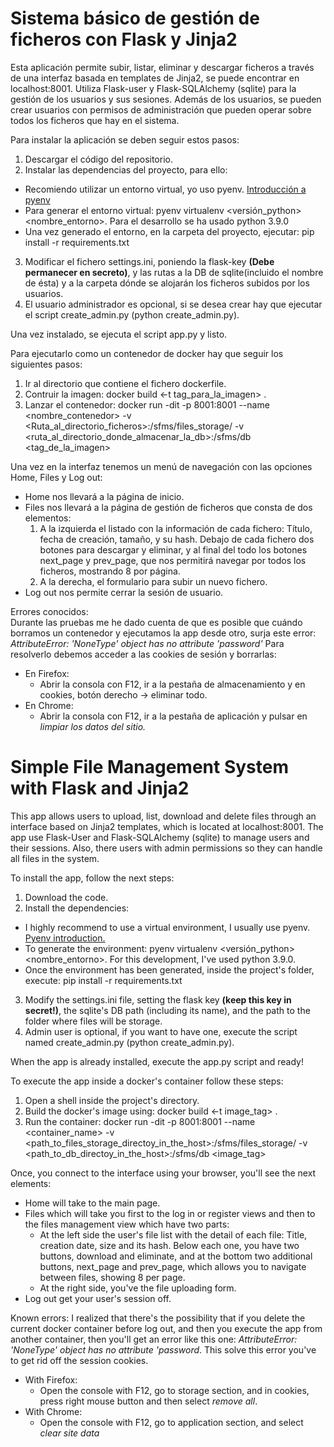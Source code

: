 # Sistema básico de gestión de ficheros con Flask y Jinja2

Esta aplicación permite subir, listar, eliminar y descargar ficheros a través de una interfaz basada en templates de Jinja2, se puede encontrar en localhost:8001.
Utiliza Flask-user y Flask-SQLAlchemy (sqlite) para la gestión de los usuarios y sus sesiones. Además de los usuarios, se pueden crear usuarios con permisos de administración que pueden operar sobre todos los ficheros que hay en el sistema.

Para instalar la aplicación se deben seguir estos pasos:
1. Descargar el código del repositorio.
2. Instalar las dependencias del proyecto, para ello:
  - Recomiendo utilizar un entorno virtual, yo uso pyenv. [Introducción a pyenv](https://realpython.com/intro-to-pyenv/)
  - Para generar el entorno virtual: pyenv virtualenv <versión_python> <nombre_entorno>. Para el desarrollo se ha usado python 3.9.0
  - Una vez generado el entorno, en la carpeta del proyecto, ejecutar: pip install -r requirements.txt
3. Modificar el fichero settings.ini, poniendo la flask-key **(Debe permanecer en secreto)**, y las rutas a la DB de sqlite(incluido el nombre de ésta) y a la carpeta dónde se alojarán los ficheros subidos por los usuarios.
4. El usuario administrador es opcional, si se desea crear hay que ejecutar el script create_admin.py (python create_admin.py).

Una vez instalado, se ejecuta el script app.py y listo.

Para ejecutarlo como un contenedor de docker hay que seguir los siguientes pasos:
1. Ir al directorio que contiene el fichero dockerfile.
2. Contruir la imagen: docker build <-t tag_para_la_imagen> . 
3. Lanzar el contenedor: docker run -dit -p 8001:8001 --name <nombre_contenedor> -v <Ruta_al_directorio_ficheros>:/sfms/files_storage/ -v <ruta_al_directorio_donde_almacenar_la_db>:/sfms/db  <tag_de_la_imagen>

Una vez en la interfaz tenemos un menú de navegación con las opciones Home, Files y Log out:
- Home nos llevará a la página de inicio.
- Files nos llevará a la página de gestión de ficheros que consta de dos elementos:
  1. A la izquierda el listado con la información de cada fichero: Título, fecha de creación, tamaño, y su hash. 
Debajo de cada fichero dos botones para descargar y eliminar, y al final del todo los botones next_page y prev_page, que nos permitirá navegar por todos los ficheros, mostrando 8 por página.
  2. A la derecha, el formulario para subir un nuevo fichero.
- Log out nos permite cerrar la sesión de usuario.

Errores conocidos: <br>
Durante las pruebas me he dado cuenta de que es posible que cuándo borramos un contenedor y ejecutamos la app desde otro, surja este error:         
*AttributeError: 'NoneType' object has no attribute 'password'*
Para resolverlo debemos acceder a las cookies de sesión y borrarlas:
- En Firefox: 
  - Abrir la consola con F12, ir a la pestaña de almacenamiento y en cookies, botón derecho -> eliminar todo.
- En Chrome:
  -  Abrir la consola con F12, ir a la pestaña de aplicación y pulsar en *limpiar los datos del sitio.*
 
# Simple File Management System with Flask and Jinja2

This app allows users to upload, list, download and delete files through an interface based on Jinja2 templates, which is located at localhost:8001.
The app use Flask-User and Flask-SQLAlchemy (sqlite) to manage users and their sessions. Also, there users with admin permissions so they can handle all files in the system.

To install the app, follow the next steps:
1. Download the code.
2. Install the dependencies:
  - I highly recommend to use a virtual environment, I usually use pyenv. [Pyenv introduction.](https://realpython.com/intro-to-pyenv/)
  - To generate the environment: pyenv virtualenv <versión_python> <nombre_entorno>. For this development, I've used python 3.9.0.
  - Once the environment has been generated, inside the project's folder, execute: pip install -r requirements.txt
3. Modify the settings.ini file, setting the flask key **(keep this key in secret!)**, the sqlite's DB path (including its name), and the path to the folder where files will be storage.
4. Admin user is optional, if you want to have one, execute the script named create_admin.py (python create_admin.py).

When the app is already installed, execute the app.py script and ready!

To execute the app inside a docker's container follow these steps:
1. Open a shell inside the project's directory.
2. Build the docker's image using: docker build <-t image_tag> .
3. Run the container: docker run -dit -p 8001:8001 --name <container_name> -v <path_to_files_storage_directoy_in_the_host>:/sfms/files_storage/ -v <path_to_db_directoy_in_the_host>:/sfms/db <image_tag>

Once, you connect to the interface using your browser, you'll see the next elements:
- Home will take to the main page.
- Files which will take you first to the log in or register views and then to the files management view which have two parts:
  - At the left side the user's file list with the detail of each file: Title, creation date, size and its hash. Below each one, you have two buttons, download and eliminate, and at the bottom two additional buttons, next_page and prev_page, which allows you to navigate between files, showing 8 per page.
  - At the right side, you've the file uploading form.
- Log out get your user's session off.

Known errors:
I realized that there's the possibility that if you delete the current docker container before log out, and then you execute the app from another container, then you'll get an error like this one: *AttributeError: 'NoneType' object has no attribute 'password*.
This solve this error you've to get rid off the session cookies.
- With Firefox:
  - Open the console with F12, go to storage section, and in cookies, press right mouse button and then select *remove all*.
- With Chrome:
  -   Open the console with F12, go to application section, and select *clear site data*

